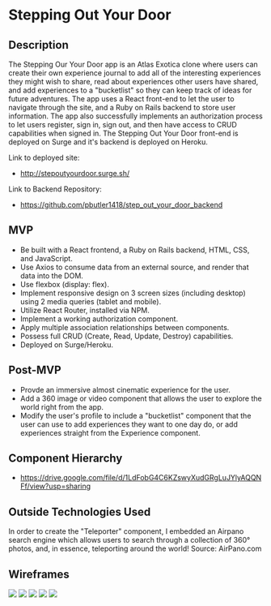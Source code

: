 # Stepping Out Your Door

## Description
The Stepping Our Your Door app is an Atlas Exotica clone where users can create their own experience journal to add all of the interesting experiences they might wish to share, read about experiences other users have shared, and add experiences to a "bucketlist" so they can keep track of ideas for future adventures. The app uses a React front-end to let the user to navigate through the site, and a Ruby on Rails backend to store user information. The app also successfully implements an authorization process to let users register, sign in, sign out, and then have access to CRUD capabilities when signed in. The Stepping Out Your Door front-end is deployed on Surge and it's backend is deployed on Heroku. 

Link to deployed site: 

* http://stepoutyourdoor.surge.sh/

Link to Backend Repository: 

* https://github.com/pbutler1418/step_out_your_door_backend

## MVP
* Be built with a React frontend, a Ruby on Rails backend, HTML, CSS, and JavaScript.
* Use Axios to consume data from an external source, and render that data into the DOM.
* Use flexbox (display: flex).
* Implement responsive design on 3 screen sizes (including desktop) using 2 media queries (tablet and mobile).
* Utilize React Router, installed via NPM.
* Implement a working authorization component.
* Apply multiple association relationships between components. 
* Possess full CRUD (Create, Read, Update, Destroy) capabilities.
* Deployed on Surge/Heroku.

## Post-MVP
* Provde an immersive almost cinematic experience for the user. 
* Add a 360 image or video component that allows the user to explore the world right from the app.
* Modify the user's profile to include a "bucketlist" component that the user can use to add experiences they want to one day do, or add experiences straight from the Experience component. 


## Component Hierarchy

* https://drive.google.com/file/d/1LdFobG4C6KZswyXudGRgLuJYlyAQQNFf/view?usp=sharing


## Outside Technologies Used
In order to create the "Teleporter" component, I embedded an Airpano search engine which allows users to search through a collection of 360° photos, and, in essence, teleporting around the world! Source: AirPano.com

## Wireframes

<img src ="rugby-wiki/wireframes/Screen Shot 2020-02-28 at 9.29.15 AM.png">
<img src ="rugby-wiki/wireframes/Screen Shot 2020-02-28 at 9.30.41 AM.png">
<img src ="rugby-wiki/wireframes/Screen Shot 2020-02-28 at 9.31.25 AM.png">
<img src ="rugby-wiki/wireframes/Screen Shot 2020-02-28 at 9.29.33 AM.png">
<img src ="rugby-wiki/wireframes/Screen Shot 2020-02-28 at 9.31.10 AM.png">

